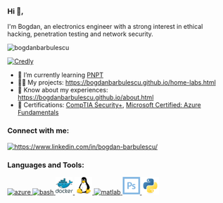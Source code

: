 ### Hi 👋, 
I'm Bogdan, an electronics engineer with a strong interest in ethical hacking, penetration testing and network security.

<img src="https://camo.githubusercontent.com/5cc6dc3c6248f5462ef386de0e9274721f1e01742b6825dcc1237195e8b470ea/68747470733a2f2f6b6f6d617265762e636f6d2f67687076632f3f757365726e616d653d626f6764616e62617262756c65736375266c6162656c3d50726f66696c65253230766965777326636f6c6f723d306537356236267374796c653d666c6174" alt="bogdanbarbulescu" data-canonical-src="https://komarev.com/ghpvc/?username=bogdanbarbulescu&amp;label=Profile%20views&amp;color=0e75b6&amp;style=flat" style="max-width: 100%;"> 

<a href="https://www.credly.com/users/bogdan-barbulescu.914cdc46/badges" rel="nofollow"><img src="https://camo.githubusercontent.com/f547897d8b84529cb8ec4356e79c70a4bb765d9eb39fca1993fc59c403a7b532/68747470733a2f2f696d672e736869656c64732e696f2f62616467652f2d437265646c792d2532334646364230303f6c6f676f3d637265646c79266c6f676f436f6c6f723d7768697465267374796c653d666c6174" alt="Credly" data-canonical-src="https://img.shields.io/badge/-Credly-%23FF6B00?logo=credly&amp;logoColor=white&amp;style=flat" style="max-width: 100%;"></a>

- 🌱 I’m currently learning <a href="https://certifications.tcm-sec.com/pnpt/">PNPT</a>
- 👨‍💻 My projects: https://bogdanbarbulescu.github.io/home-labs.html
- 📄 Know about my experiences: https://bogdanbarbulescu.github.io/about.html
- 🏅 Certifications: <a href="https://www.credly.com/badges/60d7a784-4c3b-46f8-b0f3-524ba67af221" rel="nofollow">CompTIA Security+</a>, <a href="https://www.credly.com/badges/394cdaf5-322b-41e2-a1c6-9f62fd2b03e4" rel="nofollow">Microsoft Certified: Azure Fundamentals</a>

<h3 align="left">Connect with me:</h3>
<p align="left">
<a href="https://www.linkedin.com/in/bogdan-barbulescu/" target="blank"><img align="center" src="https://raw.githubusercontent.com/rahuldkjain/github-profile-readme-generator/master/src/images/icons/Social/linked-in-alt.svg" alt="https://www.linkedin.com/in/bogdan-barbulescu/" height="30" width="40" /></a>
</p>

<h3 align="left">Languages and Tools:</h3>
<p align="left"> <a href="https://azure.microsoft.com/en-in/" target="_blank" rel="noreferrer"> <img src="https://www.vectorlogo.zone/logos/microsoft_azure/microsoft_azure-icon.svg" alt="azure" width="40" height="40"/> </a>  <a href="https://www.gnu.org/software/bash/" target="_blank" rel="noreferrer"> <img src="https://www.vectorlogo.zone/logos/gnu_bash/gnu_bash-icon.svg" alt="bash" width="40" height="40"/> </a> <a href="https://www.docker.com/" target="_blank" rel="noreferrer"> <img src="https://raw.githubusercontent.com/devicons/devicon/master/icons/docker/docker-original-wordmark.svg" alt="docker" width="40" height="40"/> </a>  <a href="https://www.linux.org/" target="_blank" rel="noreferrer"> <img src="https://raw.githubusercontent.com/devicons/devicon/master/icons/linux/linux-original.svg" alt="linux" width="40" height="40"/> </a>  <a href="https://www.mathworks.com/" target="_blank" rel="noreferrer"> <img src="https://upload.wikimedia.org/wikipedia/commons/2/21/Matlab_Logo.png" alt="matlab" width="40" height="40"/> </a> <a href="https://www.photoshop.com/en" target="_blank" rel="noreferrer"> <img src="https://raw.githubusercontent.com/devicons/devicon/master/icons/photoshop/photoshop-line.svg" alt="photoshop" width="40" height="40"/> </a>  <a href="https://www.python.org" target="_blank" rel="noreferrer"> <img src="https://raw.githubusercontent.com/devicons/devicon/master/icons/python/python-original.svg" alt="python" width="40" height="40"/> </a> </p>

